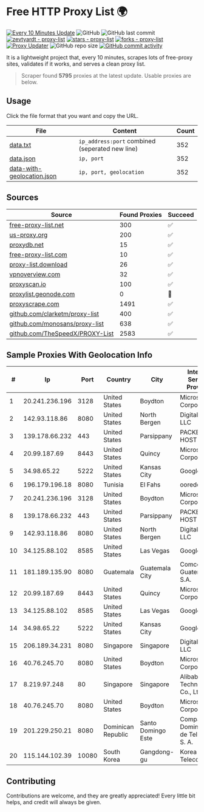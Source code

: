 
# Free HTTP Proxy List 🌍

[![Every 10 Minutes Update](https://github.com/mertguvencli/http-proxy-list/actions/workflows/main.yml/badge.svg?branch=main)](https://github.com/mertguvencli/http-proxy-list/actions/workflows/main.yml)
![GitHub](https://img.shields.io/github/license/mertguvencli/http-proxy-list)
![GitHub last commit](https://img.shields.io/github/last-commit/mertguvencli/http-proxy-list)
[![zevtyardt - proxy-list](https://img.shields.io/static/v1?label=zevtyardt&message=proxy-list&color=blue&logo=github)](https://github.com/zevtyardt/proxy-list "Go to GitHub repo")
[![stars - proxy-list](https://img.shields.io/github/stars/zevtyardt/proxy-list?style=social)](https://github.com/zevtyardt/proxy-list)
[![forks - proxy-list](https://img.shields.io/github/forks/zevtyardt/proxy-list?style=social)](https://github.com/zevtyardt/proxy-list)
[![Proxy Updater](https://github.com/zevtyardt/proxy-list/workflows/Proxy%20Updater/badge.svg)](https://github.com/zevtyardt/proxy-list/actions?query=workflow:"Proxy+Updater")
![GitHub repo size](https://img.shields.io/github/repo-size/zevtyardt/proxy-list)
[![GitHub commit activity](https://img.shields.io/github/commit-activity/m/zevtyardt/proxy-list?logo=commits)](https://github.com/zevtyardt/proxy-list/commits/main)

It is a lightweight project that, every 10 minutes, scrapes lots of free-proxy sites, validates if it works, and serves a clean proxy list.

> Scraper found **5795** proxies at the latest update. Usable proxies are below.

## Usage

Click the file format that you want and copy the URL.

|File|Content|Count|
|----|-------|-----|
|[data.txt](https://raw.githubusercontent.com/mertguvencli/http-proxy-list/main/proxy-list/data.txt)|`ip_address:port` combined (seperated new line)|352|
|[data.json](https://raw.githubusercontent.com/mertguvencli/http-proxy-list/main/proxy-list/data.json)|`ip, port`|352|
|[data-with-geolocation.json](https://raw.githubusercontent.com/mertguvencli/http-proxy-list/main/proxy-list/data-with-geolocation.json)|`ip, port, geolocation`|352|

## Sources

|Source|Found Proxies|Succeed|
|------|-------------|-------|
|[free-proxy-list.net](https://free-proxy-list.net)|300|✅|
|[us-proxy.org](https://www.us-proxy.org)|200|✅|
|[proxydb.net](http://proxydb.net)|15|✅|
|[free-proxy-list.com](https://free-proxy-list.com/?page=&port=&type%5B%5D=http&type%5B%5D=https&up_time=0&search=Search)|10|✅|
|[proxy-list.download](https://www.proxy-list.download/HTTP)|26|✅|
|[vpnoverview.com](https://vpnoverview.com/privacy/anonymous-browsing/free-proxy-servers)|32|✅|
|[proxyscan.io](https://www.proxyscan.io)|100|✅|
|[proxylist.geonode.com](https://proxylist.geonode.com/api/proxy-list?limit=300&page=1&sort_by=lastChecked&sort_type=desc&protocols=http,https)|0|🚫|
|[proxyscrape.com](https://api.proxyscrape.com/v2/?request=displayproxies&protocol=http&timeout=10000&country=all&ssl=all&anonymity=all)|1491|✅|
|[github.com/clarketm/proxy-list](https://raw.githubusercontent.com/clarketm/proxy-list/master/proxy-list-raw.txt)|400|✅|
|[github.com/monosans/proxy-list](https://raw.githubusercontent.com/monosans/proxy-list/main/proxies/http.txt)|638|✅|
|[github.com/TheSpeedX/PROXY-List](https://raw.githubusercontent.com/TheSpeedX/PROXY-List/master/http.txt)|2583|✅|


## Sample Proxies With Geolocation Info

|#|Ip|Port|Country|City|Internet Service Provider|
|-|--|----|-------|----|-------------------------|
|1|20.241.236.196|3128|United States|Boydton|Microsoft Corporation|
|2|142.93.118.86|8080|United States|North Bergen|DigitalOcean, LLC|
|3|139.178.66.232|443|United States|Parsippany|PACKET-HOST|
|4|20.99.187.69|8443|United States|Quincy|Microsoft Corporation|
|5|34.98.65.22|5222|United States|Kansas City|Google LLC|
|6|196.179.196.18|8080|Tunisia|El Fahs|ooredoo TN|
|7|20.241.236.196|3128|United States|Boydton|Microsoft Corporation|
|8|139.178.66.232|443|United States|Parsippany|PACKET-HOST|
|9|142.93.118.86|8080|United States|North Bergen|DigitalOcean, LLC|
|10|34.125.88.102|8585|United States|Las Vegas|Google LLC|
|11|181.189.135.90|8080|Guatemala|Guatemala City|Comcel Guatemala S.A.|
|12|20.99.187.69|8443|United States|Quincy|Microsoft Corporation|
|13|34.125.88.102|8585|United States|Las Vegas|Google LLC|
|14|34.98.65.22|5222|United States|Kansas City|Google LLC|
|15|206.189.34.231|8080|Singapore|Singapore|DigitalOcean, LLC|
|16|40.76.245.70|8080|United States|Boydton|Microsoft Corporation|
|17|8.219.97.248|80|Singapore|Singapore|Alibaba (US) Technology Co., Ltd.|
|18|40.76.245.70|8080|United States|Boydton|Microsoft Corporation|
|19|201.229.250.21|8080|Dominican Republic|Santo Domingo Este|Compañía Dominicana de Teléfonos S. A.|
|20|115.144.102.39|10080|South Korea|Gangdong-gu|Korea Telecom|



## Contributing

Contributions are welcome, and they are greatly appreciated! Every
little bit helps, and credit will always be given.

